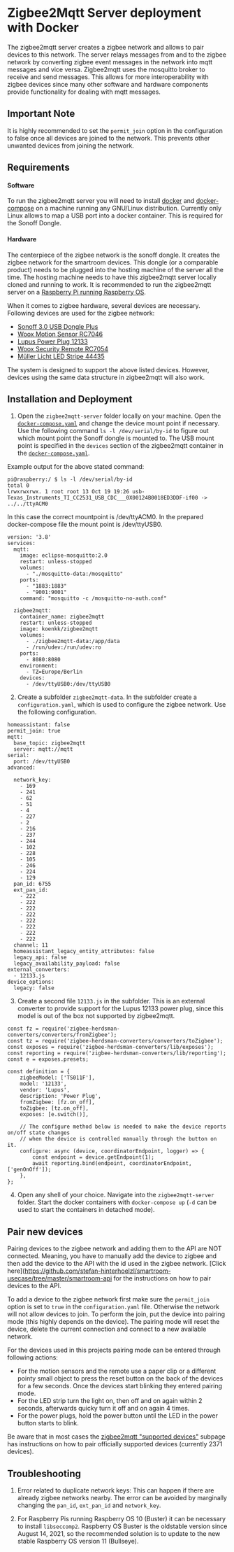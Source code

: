 # Zigbee2Mqtt Server deployment with Docker
The zigbee2mqtt server creates a zigbee network and allows to pair devices to this network. The server relays messages from and to the zigbee network by converting zigbee event messages in the network into mqtt messages and vice versa. Zigbee2mqtt uses the mosquitto broker to receive and send messages. This allows for more interoperability with zigbee devices since many other software and hardware components provide functionality for dealing with mqtt messages. 

## Important Note
It is highly recommended to set the ```permit_join``` option in the configuration to false once all devices are joined to the network. This prevents other unwanted devices from joining the network.

## Requirements
#### Software
To run the zigbee2mqtt server you will need to install [docker](https://docs.docker.com/get-docker/) and [docker-compose](https://docs.docker.com/compose/install/) on a machine running any GNU/Linux distribution. Currently only Linux allows to map a USB port into a docker container. This is required for the Sonoff Dongle. 

#### Hardware
The centerpiece of the zigbee network is the sonoff dongle. It creates the zigbee network for the smartroom devices. This dongle (or a comparable product) needs to be plugged into the hosting machine of the server all the time. The hosting machine needs to have this zigbee2mqtt server locally cloned and running to work. It is recommended to run the zigbee2mqtt server on a [Raspberry Pi running Raspberry OS](https://www.raspberrypi.com/documentation/computers/getting-started.html). 

When it comes to zigbee hardware, several devices are necessary. Following devices are used for the zigbee network:
- [Sonoff 3.0 USB Dongle Plus](https://sonoff.tech/product/diy-smart-switch/sonoff-zigbee-dongle-plus-efr32mg21/)
- [Woox Motion Sensor RC7046](https://wooxhome.com/woox-r7046-smart-pir-motion-sensor-p46)
- [Lupus Power Plug 12133](https://www.reichelt.at/at/de/funksteckdose-zigbee-ls-12133-p282353.html?r=1)
- [Woox Security Remote RC7054](https://wooxhome.com/products-c10/security-c6/woox-r7054-smart-remote-control-p53)
- [Müller Licht LED Stripe 44435](https://www.amazon.de/M%C3%BCller-Licht-1800-6500K-Beleuchtung-vorprogrammierte-Lichtszenen/dp/B07ZPDPST1)

The system is designed to support the above listed devices. However, devices using the same data structure in zigbee2mqtt will also work. 

## Installation and Deployment
1. Open the  ```zigbee2mqtt-server``` folder locally on your machine.  Open the [```docker-compose.yaml```](./docker-compose.yaml) and change the device mount point if necessary. Use the following command ```ls -l /dev/serial/by-id``` to figure out which mount point the Sonoff dongle is mounted to. The USB mount point is specified in the ```devices``` section of the zigbee2mqtt container in the [```docker-compose.yaml```](./docker-compose.yaml).

Example output for the above stated command:
```
pi@raspberry:/ $ ls -l /dev/serial/by-id
total 0
lrwxrwxrwx. 1 root root 13 Oct 19 19:26 usb-Texas_Instruments_TI_CC2531_USB_CDC___0X00124B0018ED3DDF-if00 -> ../../ttyACM0
```
In this case the correct mountpoint is /dev/ttyACM0. In the prepared docker-compose file the mount point is /dev/ttyUSB0.



```
version: '3.8'
services:
  mqtt:
    image: eclipse-mosquitto:2.0
    restart: unless-stopped
    volumes:
      - "./mosquitto-data:/mosquitto"
    ports:
      - "1883:1883"
      - "9001:9001"
    command: "mosquitto -c /mosquitto-no-auth.conf"

  zigbee2mqtt:
    container_name: zigbee2mqtt
    restart: unless-stopped
    image: koenkk/zigbee2mqtt
    volumes:
      - ./zigbee2mqtt-data:/app/data
      - /run/udev:/run/udev:ro
    ports:
      - 8080:8080
    environment:
      - TZ=Europe/Berlin
    devices:
      - /dev/ttyUSB0:/dev/ttyUSB0
```

2. Create a subfolder ```zigbee2mqtt-data```. In the subfolder create a ```configuration.yaml```, which is used to configure the zigbee network. Use the following configuration.

```
homeassistant: false
permit_join: true
mqtt:
  base_topic: zigbee2mqtt
  server: mqtt://mqtt
serial:
  port: /dev/ttyUSB0
advanced:

  network_key:
    - 169
    - 241
    - 62
    - 51
    - 4
    - 227
    - 2
    - 216
    - 237
    - 244
    - 102
    - 228
    - 105
    - 246
    - 224
    - 129
  pan_id: 6755
  ext_pan_id:
    - 222
    - 222
    - 222
    - 222
    - 222
    - 222
    - 222
    - 222
  channel: 11
  homeassistant_legacy_entity_attributes: false
  legacy_api: false
  legacy_availability_payload: false
external_converters:
  - 12133.js
device_options:
  legacy: false
```

3. Create a second file ```12133.js``` in the subfolder. This is an external converter to provide support for the Lupus 12133 power plug, since this model is out of the box not supported by zigbee2mqtt. 

```
const fz = require('zigbee-herdsman-converters/converters/fromZigbee');
const tz = require('zigbee-herdsman-converters/converters/toZigbee');
const exposes = require('zigbee-herdsman-converters/lib/exposes');
const reporting = require('zigbee-herdsman-converters/lib/reporting');
const e = exposes.presets;

const definition = {
    zigbeeModel: ['TS011F'],
    model: '12133',
    vendor: 'Lupus',
    description: 'Power Plug',
    fromZigbee: [fz.on_off],
    toZigbee: [tz.on_off],
    exposes: [e.switch()],

    // The configure method below is needed to make the device reports on/off state changes
    // when the device is controlled manually through the button on it.
    configure: async (device, coordinatorEndpoint, logger) => {
        const endpoint = device.getEndpoint(1);
        await reporting.bind(endpoint, coordinatorEndpoint, ['genOnOff']);
    },
};
```

4. Open any shell of your choice. Navigate into the ```zigbee2mqtt-server``` folder. Start the docker containers with ```docker-compose up``` (```-d``` can be used to start the containers in detached mode). 

## Pair new devices
Pairing devices to the zigbee network and adding them to the API are NOT connected. Meaning, you have to manually add the device to zigbee and then add the device to the API with the id used in the zigbee network. [Click here](https://github.com/stefan-hinterhoelzl/smartroom-usecase/tree/master/smartroom-api for the instructions on how to pair devices to the API.

To add a device to the zigbee network first make sure the ```permit_join``` option is set to ```true``` in the ```configuration.yaml``` file. Otherwise the network will not allow devices to join. To perform the join, put the device into pairing mode (this highly depends on the device). The pairing mode will reset the device, delete the current connection and connect to a new available network. 

For the devices used in this projects pairing mode can be entered through following actions:
- For the motion sensors and the remote use a paper clip or a different pointy small object to press the reset button on the back of the devices for a few seconds. Once the devices start blinking they entered pairing mode. 
- For the LED strip turn the light on, then off and on again within 2 seconds, afterwards quicky turn it off and on again 4 times.
- For the power plugs, hold the power button until the LED in the power button starts to blink.

Be aware that in most cases the [zigbee2mqtt "supported devices"](https://www.zigbee2mqtt.io/supported-devices/) subpage has instructions on how to pair officially supported devices (currently 2371 devices).

## Troubleshooting
1. Error related to duplicate network keys:
   This can happen if there are already zigbee networks nearby. The error can be avoided by marginally changing the ```pan_id```, ```ext_pan_id``` and ```network_key```. 
   
2. For Raspberry Pis running Raspberry OS 10 (Buster) it can be necessary to install ```libseccomp2```. Raspberry OS Buster is the oldstable version since August 14, 2021, so the recommended solution is to update to the new stable Raspberry OS version 11 (Bullseye).
